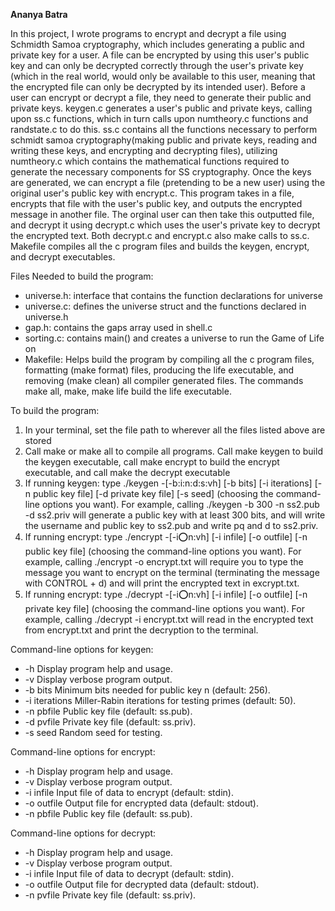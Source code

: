 
**Ananya Batra**

In this project, I wrote programs to encrypt and decrypt a file using Schmidth Samoa cryptography, which includes generating a public and private key for a user. A file can be encrypted by using this user's public key and can only be decrypted correctly through the user's private key (which in the real world, would only be available to this user, meaning that the encrypted file can only be decrypted by its intended user). Before a user can encrypt or decrypt a file, they need to generate their public and private keys. keygen.c generates a user's public and private keys, calling upon ss.c functions, which in turn calls upon numtheory.c functions and randstate.c to do this. ss.c contains all the functions necessary to perform schmidt samoa cryptography(making public and private keys, reading and writing these keys, and encrypting and decrypting files), utilizing numtheory.c which contains the mathematical functions required to generate the necessary components for SS cryptography. Once the keys are generated, we can encrypt a file (pretending to be a new user) using the original user's public key with encrypt.c. This program takes in a file, encrypts that file with the user's public key, and outputs the encrypted message in another file. The orginal user can then take this outputted file, and decrypt it using decrypt.c which uses the user's private key to decrypt the encrypted text. Both decrypt.c and encrypt.c also make calls to ss.c. Makefile compiles all the c program files and builds the keygen, encrypt, and decrypt executables.

Files Needed to build the program:
- universe.h: interface that contains the function declarations for universe
- universe.c: defines the universe struct and the functions declared in universe.h
- gap.h: contains the gaps array used in shell.c
- sorting.c: contains main() and creates a universe to run the Game of Life on
- Makefile: Helps build the program by compiling all the c program files, formatting (make format) files, producing the life executable, and removing (make clean) all compiler generated files. The commands make all, make, make life build the life executable.

To build the program:
1. In your terminal, set the file path to wherever all the files listed above are stored
2. Call make or make all to compile all programs. Call make keygen to build the keygen executable, call make encrypt to build the encrypt executable, and call make the decrypt executable
3. If running keygen: type ./keygen -[-b:i:n:d:s:vh] [-b bits] [-i iterations] [-n public key file] [-d private key file] [-s seed] (choosing the command-line options you want). For example, calling ./keygen -b 300 -n ss2.pub -d ss2.priv will generate a public key with at least 300 bits, and will write the username and public key to ss2.pub and write pq and d to ss2.priv.
4. If running encrypt: type ./encrypt -[-i:o:n:vh] [-i infile] [-o outfile] [-n public key file] (choosing the command-line options you want). For example, calling ./encrypt -o encrypt.txt will require you to type the message you want to encrypt on the terminal (terminating the message with CONTROL + d) and will print the encrypted text in excrypt.txt.
5. If running encrypt: type ./decrypt -[-i:o:n:vh] [-i infile] [-o outfile] [-n private key file] (choosing the command-line options you want). For example, calling ./decrypt -i encrypt.txt will read in the encrypted text from encrypt.txt and print the decryption to the terminal.

Command-line options for keygen: 
-   -h              Display program help and usage.
-   -v              Display verbose program output.
-   -b bits         Minimum bits needed for public key n (default: 256).
-   -i iterations   Miller-Rabin iterations for testing primes (default: 50).
-   -n pbfile       Public key file (default: ss.pub).
-   -d pvfile       Private key file (default: ss.priv).
-   -s seed         Random seed for testing.

Command-line options for encrypt:
-   -h              Display program help and usage.
-   -v              Display verbose program output.
-   -i infile       Input file of data to encrypt (default: stdin).
-   -o outfile      Output file for encrypted data (default: stdout).
-   -n pbfile       Public key file (default: ss.pub).

Command-line options for decrypt:
-   -h              Display program help and usage.
-   -v              Display verbose program output.
-   -i infile       Input file of data to decrypt (default: stdin).
-   -o outfile      Output file for decrypted data (default: stdout).
-   -n pvfile       Private key file (default: ss.priv).


